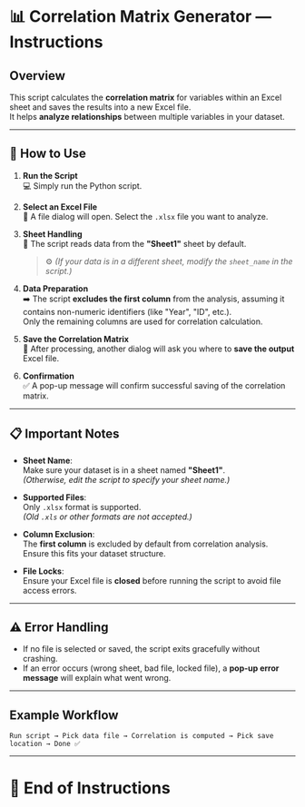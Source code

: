 # 📊 Correlation Matrix Generator — Instructions

## Overview
This script calculates the **correlation matrix** for variables within an Excel sheet and saves the results into a new Excel file.  
It helps **analyze relationships** between multiple variables in your dataset.

---

## 🚀 How to Use

1. **Run the Script**  
   💻 Simply run the Python script.

2. **Select an Excel File**  
   📂 A file dialog will open. Select the `.xlsx` file you want to analyze.

3. **Sheet Handling**  
   📄 The script reads data from the **"Sheet1"** sheet by default.  
   > ⚙️ *(If your data is in a different sheet, modify the `sheet_name` in the script.)*

4. **Data Preparation**  
   ➡️ The script **excludes the first column** from the analysis, assuming it contains non-numeric identifiers (like "Year", "ID", etc.).  
   Only the remaining columns are used for correlation calculation.

5. **Save the Correlation Matrix**  
   💾 After processing, another dialog will ask you where to **save the output** Excel file.

6. **Confirmation**  
   ✅ A pop-up message will confirm successful saving of the correlation matrix.

---

## 📋 Important Notes

- **Sheet Name**:  
  Make sure your dataset is in a sheet named **"Sheet1"**.  
  *(Otherwise, edit the script to specify your sheet name.)*

- **Supported Files**:  
  Only `.xlsx` format is supported.  
  *(Old `.xls` or other formats are not accepted.)*

- **Column Exclusion**:  
  The **first column** is excluded by default from correlation analysis.  
  Ensure this fits your dataset structure.

- **File Locks**:  
  Ensure your Excel file is **closed** before running the script to avoid file access errors.

---

## ⚠️ Error Handling

- If no file is selected or saved, the script exits gracefully without crashing.
- If an error occurs (wrong sheet, bad file, locked file), a **pop-up error message** will explain what went wrong.

---

## Example Workflow

```
Run script → Pick data file → Correlation is computed → Pick save location → Done ✅
```

---

# 📎 End of Instructions
